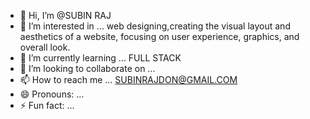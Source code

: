 - 👋 Hi, I’m @SUBIN RAJ
- 👀 I’m interested in ... web designing,creating the visual layout and aesthetics of a website, focusing on user experience, graphics, and overall look.
- 🌱 I’m currently learning ... FULL STACK
- 💞️ I’m looking to collaborate on ...
- 📫 How to reach me ... SUBINRAJDON@GMAIL.COM
- 😄 Pronouns: ...
- ⚡ Fun fact: ...

<!---
SUBINRAJ94/SUBINRAJ94 is a ✨ special ✨ repository because its `README.md` (this file) appears on your GitHub profile.
You can click the Preview link to take a look at your changes.
--->
